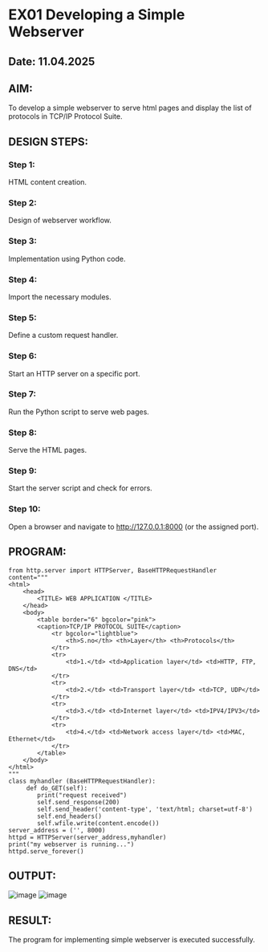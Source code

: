 # EX01 Developing a Simple Webserver
## Date: 11.04.2025

## AIM:
To develop a simple webserver to serve html pages and display the list of protocols in TCP/IP Protocol Suite.

## DESIGN STEPS:
### Step 1: 
HTML content creation.

### Step 2:
Design of webserver workflow.

### Step 3:
Implementation using Python code.

### Step 4:
Import the necessary modules.

### Step 5:
Define a custom request handler.

### Step 6:
Start an HTTP server on a specific port.

### Step 7:
Run the Python script to serve web pages.

### Step 8:
Serve the HTML pages.

### Step 9:
Start the server script and check for errors.

### Step 10:
Open a browser and navigate to http://127.0.0.1:8000 (or the assigned port).

## PROGRAM:
```
from http.server import HTTPServer, BaseHTTPRequestHandler 
content="""
<html>
    <head>
        <TITLE> WEB APPLICATION </TITLE>
    </head>
    <body>
        <table border="6" bgcolor="pink">
        <caption>TCP/IP PROTOCOL SUITE</caption>
            <tr bgcolor="lightblue">
                <th>S.no</th> <th>Layer</th> <th>Protocols</th>
            </tr>
            <tr>
                <td>1.</td> <td>Application layer</td> <td>HTTP, FTP, DNS</td>
            </tr>
            <tr>
                <td>2.</td> <td>Transport layer</td> <td>TCP, UDP</td>
            </tr>
            <tr>
                <td>3.</td> <td>Internet layer</td> <td>IPV4/IPV3</td>
            </tr>
            <tr>
                <td>4.</td> <td>Network access layer</td> <td>MAC, Ethernet</td>
            </tr>
        </table>
    </body>
</html>
"""
class myhandler (BaseHTTPRequestHandler):
     def do_GET(self):
        print("request received") 
        self.send_response(200)
        self.send_header('content-type', 'text/html; charset=utf-8')
        self.end_headers()
        self.wfile.write(content.encode())
server_address = ('', 8000)
httpd = HTTPServer(server_address,myhandler)
print("my webserver is running...")
httpd.serve_forever()
```
## OUTPUT:
![image](https://github.com/user-attachments/assets/6044de56-6377-4ab5-b08f-541ce47d0e96)
![image](https://github.com/user-attachments/assets/c350e208-e6eb-4ce0-a21a-02c6400f6249)

## RESULT:
The program for implementing simple webserver is executed successfully.
